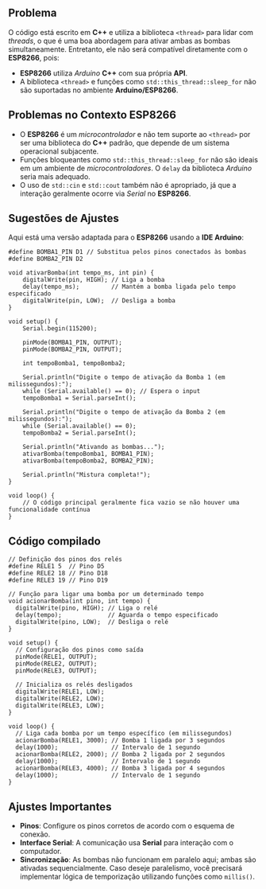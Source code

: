 ## Problema

O código está escrito em **C++** e utiliza a biblioteca `<thread>` para lidar com _threads_, o que é uma boa abordagem para ativar ambas as bombas simultaneamente. Entretanto, ele não será compatível diretamente com o **ESP8266**, pois:

- **ESP8266** utiliza _Arduino_ **C++** com sua própria **API**.
- A biblioteca `<thread>` e funções como `std::this_thread::sleep_for` não são suportadas no ambiente **Arduino/ESP8266**.

## Problemas no Contexto ESP8266

- O **ESP8266** é um _microcontrolador_ e não tem suporte ao `<thread>` por ser uma biblioteca do **C++** padrão, que depende de um sistema operacional subjacente.
- Funções bloqueantes como `std::this_thread::sleep_for` não são ideais em um ambiente de _microcontroladores_. O `delay` da biblioteca _Arduino_ seria mais adequado.
- O uso de `std::cin` e `std::cout` também não é apropriado, já que a interação geralmente ocorre via _Serial_ no **ESP8266**.

## Sugestões de Ajustes

Aqui está uma versão adaptada para o **ESP8266** usando a **IDE Arduino**:

    #define BOMBA1_PIN D1 // Substitua pelos pinos conectados às bombas
    #define BOMBA2_PIN D2

    void ativarBomba(int tempo_ms, int pin) {
        digitalWrite(pin, HIGH); // Liga a bomba
        delay(tempo_ms);         // Mantém a bomba ligada pelo tempo especificado
        digitalWrite(pin, LOW);  // Desliga a bomba
    }

    void setup() {
        Serial.begin(115200);

        pinMode(BOMBA1_PIN, OUTPUT);
        pinMode(BOMBA2_PIN, OUTPUT);

        int tempoBomba1, tempoBomba2;

        Serial.println("Digite o tempo de ativação da Bomba 1 (em milissegundos):");
        while (Serial.available() == 0); // Espera o input
        tempoBomba1 = Serial.parseInt();

        Serial.println("Digite o tempo de ativação da Bomba 2 (em milissegundos):");
        while (Serial.available() == 0);
        tempoBomba2 = Serial.parseInt();

        Serial.println("Ativando as bombas...");
        ativarBomba(tempoBomba1, BOMBA1_PIN);
        ativarBomba(tempoBomba2, BOMBA2_PIN);

        Serial.println("Mistura completa!");
    }

    void loop() {
        // O código principal geralmente fica vazio se não houver uma funcionalidade contínua
    }

## Código compilado

```
// Definição dos pinos dos relés
#define RELE1 5  // Pino D5
#define RELE2 18 // Pino D18
#define RELE3 19 // Pino D19

// Função para ligar uma bomba por um determinado tempo
void acionarBomba(int pino, int tempo) {
  digitalWrite(pino, HIGH); // Liga o relé
  delay(tempo);             // Aguarda o tempo especificado
  digitalWrite(pino, LOW);  // Desliga o relé
}

void setup() {
  // Configuração dos pinos como saída
  pinMode(RELE1, OUTPUT);
  pinMode(RELE2, OUTPUT);
  pinMode(RELE3, OUTPUT);

  // Inicializa os relés desligados
  digitalWrite(RELE1, LOW);
  digitalWrite(RELE2, LOW);
  digitalWrite(RELE3, LOW);
}

void loop() {
  // Liga cada bomba por um tempo específico (em milissegundos)
  acionarBomba(RELE1, 3000); // Bomba 1 ligada por 3 segundos
  delay(1000);               // Intervalo de 1 segundo
  acionarBomba(RELE2, 2000); // Bomba 2 ligada por 2 segundos
  delay(1000);               // Intervalo de 1 segundo
  acionarBomba(RELE3, 4000); // Bomba 3 ligada por 4 segundos
  delay(1000);               // Intervalo de 1 segundo
}
```

## Ajustes Importantes

- **Pinos**: Configure os pinos corretos de acordo com o esquema de conexão.
- **Interface Serial**: A comunicação usa **Serial** para interação com o computador.
- **Sincronização**: As bombas não funcionam em paralelo aqui; ambas são ativadas sequencialmente. Caso deseje paralelismo, você precisará implementar lógica de temporização utilizando funções como `millis()`.
